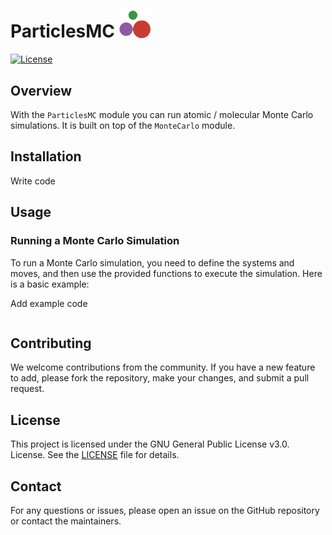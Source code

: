 # ParticlesMC <img src="mcmc_logo.png" alt="mcmc" width="50"/>

[![License](https://img.shields.io/badge/license-GPL%203.0-red.svg)](https://github.com/TheDisorderedOrganization/MCMC/blob/main/LICENSE)

## Overview

With the `ParticlesMC` module you can run atomic / molecular Monte Carlo simulations. It is built on top of the `MonteCarlo` module.


## Installation

Write code

## Usage

### Running a Monte Carlo Simulation

To run a Monte Carlo simulation, you need to define the systems and moves, and then use the provided functions to execute the simulation. Here is a basic example:

Add example code
```julia
```


## Contributing

We welcome contributions from the community. If you have a new feature to add, please fork the repository, make your changes, and submit a pull request.

## License

This project is licensed under the GNU General Public License v3.0.  License. See the [LICENSE](LICENSE) file for details.

## Contact

For any questions or issues, please open an issue on the GitHub repository or contact the maintainers.
